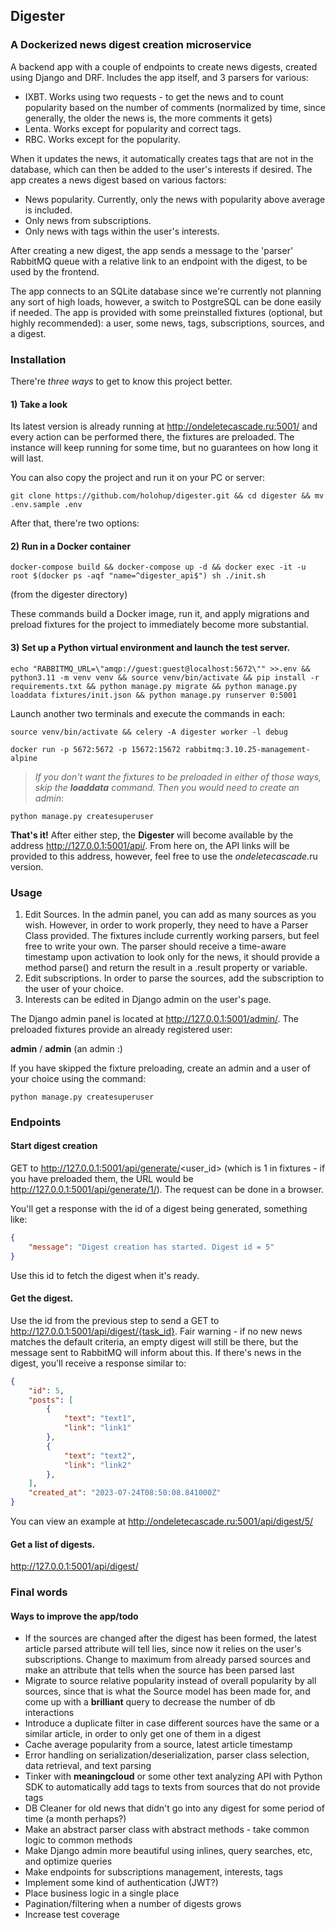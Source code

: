 ## Digester
### A Dockerized news digest creation microservice

A backend app with a couple of endpoints to create news digests, created using Django and DRF. Includes the app itself, and 3 parsers for various:
- IXBT. Works using two requests - to get the news and to count popularity based on the number of comments (normalized by time, since generally, the older the news is, the more comments it gets)
- Lenta. Works except for popularity and correct tags.
- RBC. Works except for the popularity.

When it updates the news, it automatically creates tags that are not in the database, which can then be added to the user's interests if desired. The app creates a news digest based on various factors:
- News popularity. Currently, only the news with popularity above average is included.
- Only news from subscriptions.
- Only news with tags within the user's interests.

After creating a new digest, the app sends a message to the 'parser' RabbitMQ queue with a relative link to an endpoint with the digest, to be used by the frontend.

The app connects to an SQLite database since we're currently not planning any sort of high loads, however, a switch to PostgreSQL can be done easily if needed. The app is provided with some preinstalled fixtures (optional, but highly recommended): a user, some news, tags, subscriptions, sources, and a digest.

### Installation

There're *three ways* to get to know this project better.

#### 1) Take a look

Its latest version is already running at http://ondeletecascade.ru:5001/ and every action can be performed there, the fixtures are preloaded. The instance will keep running for some time, but no guarantees on how long it will last.

You can also copy the project and run it on your PC or server:

```
git clone https://github.com/holohup/digester.git && cd digester && mv .env.sample .env
```
After that, there're two options:

#### 2) Run in a Docker container

```
docker-compose build && docker-compose up -d && docker exec -it -u root $(docker ps -aqf "name=^digester_api$") sh ./init.sh
```
(from the digester directory)

These commands build a Docker image, run it, and apply migrations and preload fixtures for the project to immediately become more substantial.

#### 3) Set up a Python virtual environment and launch the test server.

```
echo "RABBITMQ_URL=\"amqp://guest:guest@localhost:5672\"" >>.env && python3.11 -m venv venv && source venv/bin/activate && pip install -r requirements.txt && python manage.py migrate && python manage.py loaddata fixtures/init.json && python manage.py runserver 0:5001
```

Launch another two terminals and execute the commands in each:
```
source venv/bin/activate && celery -A digester worker -l debug
```

```
docker run -p 5672:5672 -p 15672:15672 rabbitmq:3.10.25-management-alpine
```

> *If you don't want the fixtures to be preloaded in either of those ways, skip the **loaddata** command. Then you would need to create an admin*:

```
python manage.py createsuperuser
```

**That's it!** After either step, the **Digester** will become available by the address http://127.0.0.1:5001/api/. From here on, the API links will be provided to this address, however, feel free to use the *ondeletecascade*.ru version.

### Usage

1) Edit Sources. In the admin panel, you can add as many sources as you wish. However, in order to work properly, they need to have a Parser Class provided. The fixtures include currently working parsers, but feel free to write your own. The parser should receive a time-aware timestamp upon activation to look only for the news, it should provide a method parse() and return the result in a .result property or variable.
2) Edit subscriptions. In order to parse the sources, add the subscription to the user of your choice.
3) Interests can be edited in Django admin on the user's page.

The Django admin panel is located at http://127.0.0.1:5001/admin/. The preloaded fixtures provide an already registered user:

**admin** / **admin** (an admin :)

If you have skipped the fixture preloading, create an admin and a user of your choice using the command:
```
python manage.py createsuperuser
```

### Endpoints

#### Start digest creation

GET to http://127.0.0.1:5001/api/generate/<user_id> (which is 1 in fixtures - if you have preloaded them, the URL would be http://127.0.0.1:5001/api/generate/1/). The request can be done in a browser.

You'll get a response with the id of a digest being generated, something like:
```json
{
    "message": "Digest creation has started. Digest id = 5"
}
```

Use this id to fetch the digest when it's ready.

#### Get the digest.

Use the id from the previous step to send a GET to http://127.0.0.1:5001/api/digest/{task_id}.
Fair warning - if no new news matches the default criteria, an empty digest will still be there, but the message sent to RabbitMQ will inform about this. If there's news in the digest, you'll receive a response similar to:
```json
{
    "id": 5,
    "posts": [
        {
            "text": "text1",
            "link": "link1"
        },
        {
            "text": "text2",
            "link": "link2"
        },
    ],
    "created_at": "2023-07-24T08:50:08.841000Z"
}
```
You can view an example at http://ondeletecascade.ru:5001/api/digest/5/

#### Get a list of digests.

http://127.0.0.1:5001/api/digest/


### Final words

#### Ways to improve the app/todo
- If the sources are changed after the digest has been formed, the latest article parsed attribute will tell lies, since now it relies on the user's subscriptions. Change to maximum from already parsed sources and make an attribute that tells when the source has been parsed last
- Migrate to source relative popularity instead of overall popularity by all sources, since that is what the Source model has been made for, and come up with a **brilliant** query to decrease the number of db interactions
- Introduce a duplicate filter in case different sources have the same or a similar article, in order to only get one of them in a digest
- Cache average popularity from a source, latest article timestamp
- Error handling on serialization/deserialization, parser class selection, data retrieval, and text parsing
- Tinker with **meaningcloud** or some other text analyzing API with Python SDK to automatically add tags to texts from sources that do not provide tags
- DB Cleaner for old news that didn't go into any digest for some period of time (a month perhaps?)
- Make an abstract parser class with abstract methods - take common logic to common methods
- Make Django admin more beautiful using inlines, query searches, etc, and optimize queries
- Make endpoints for subscriptions management, interests, tags
- Implement some kind of authentication (JWT?)
- Place business logic in a single place
- Pagination/filtering when a number of digests grows
- Increase test coverage
